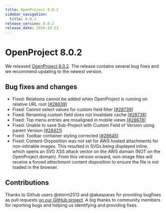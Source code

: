 ```yaml
---
title: OpenProject 8.0.2
sidebar_navigation:
  title: 8.0.2
release_version: 8.0.2
release_date: 2018-10-23
---
```



# OpenProject 8.0.2

We released
[OpenProject 8.0.2](https://community.openproject.org/versions/1154).
The release contains several bug fixes and we recommend updating to the
newest version.

## Bug fixes and changes

  - Fixed: Relations cannot be added when OpenProject is running on
    relative URL root
    \[[#28639](https://community.openproject.org/wp/28639)\]
  - Fixed: Cannot select values for custom field filter
    \[[#28739](https://community.openproject.org/wp/28739)\]
  - Fixed: Renaming custom field does not invalidate cache
    \[[#28738](https://community.openproject.org/wp/28738)\]
  - Fixed: Top menu entries are misaligned in mobile views
    \[[#28678](https://community.openproject.org/wp/28678)\]
  - Fixed: Unable to save
    Sub-Project
    with Custom Field of
    Version
    using parent
    Version
    \[[#28421](https://community.openproject.org/wp/28421)\]
  - Fixed: Toolbar container styling corrected
    \[[#28645](https://community.openproject.org/wp/28645)\]
  - Fixed: Content-Disposition was not set for AWS hosted attachments
    for non-inlinable images. This resulted in SVGs being displayed
    inline, which opens an SVG XSS attack vector on the AWS domain (NOT
    on the OpenProject domain). From this version onward, non-image
    files will receive a forced *attachment* content disposition to
    ensure the file is not loaded in the browser.

 

## Contributions

Thanks to Github users @storm2513 and @akasparas for providing bugfixes
as pull requests [on our GitHub
project](https://github.com/opf/openproject).  A big thanks to community
members for reporting bugs and helping us identifying and providing
fixes.


